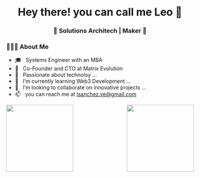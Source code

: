 <h1 align="center">Hey there! you can call me Leo 👋</h1>
<h3 align="center">🚀 Solutions Architech | Maker 🚀</h3>
<div align="left"> 
  <h3> 👨🏻‍💻 About Me </h3>

- 🎓 &nbsp; Systems Engineer with an MBA
- 💼 &nbsp; Co-Founder and CTO at Matrix Evolution
- 👀 &nbsp; Passionate about technoloy ...
- 🌱 &nbsp; I’m currently learning Web3 Development ...
- 💞️ &nbsp; I’m looking to collaborate on innovative projects ...
- 📫 &nbsp; you can reach me at lsanchez.ve@gmail.com
  
</div>

<img align="right" height="180em" src="https://github-readme-stats.vercel.app/api?username=ldsanchez&show_icons=true" />

<!---
ldsanchez/ldsanchez is a ✨ special ✨ repository because its `README.md` (this file) appears on your GitHub profile.
You can click the Preview link to take a look at your changes.
--->

<a href="https://github.com/ldsanchez">
  <img height="180em" src="https://github-readme-stats.vercel.app/api/top-langs/?username=ldsanchez&layout=compact" />
</a>
